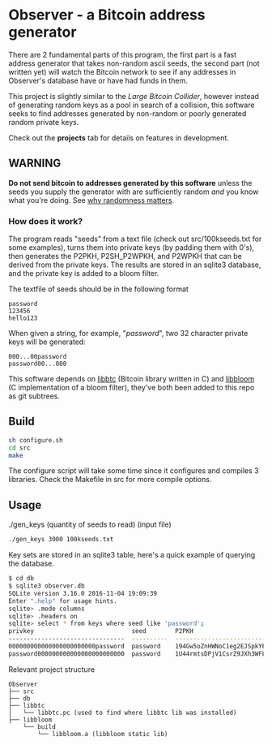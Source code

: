 # Observer - a Bitcoin address generator

There are 2 fundamental parts of this program, the first part is a fast address generator that takes non-random ascii seeds, the second part (not written yet) will watch the Bitcoin network to see if any addresses in Observer's database have or have had funds in them.

This project is slightly similar to the *Large Bitcoin Collider*, however instead of generating random keys as a pool in search of a collision, this software seeks to find addresses generated by non-random or poorly generated random private keys.

Check out the **projects** tab for details on features in development.

## WARNING
**Do not send bitcoin to addresses generated by this software** unless the seeds you supply the generator with are sufficiently random *and* you know what you're doing. See [why randomness matters](https://blog.cloudflare.com/why-randomness-matters/).

### How does it work?
The program reads "seeds" from a text file (check out src/100kseeds.txt for some examples), turns them into private keys (by padding them with 0's), then generates the P2PKH, P2SH_P2WPKH, and P2WPKH that can be derived from the private keys. The results are stored in an sqlite3 database, and the private key is added to a bloom filter.

The textfile of seeds should be in the following format

    password
    123456
    hello123

When given a string, for example, "*password*", two 32 character private keys will be generated: 

    000...00password
    password00...000

This software depends on [libbtc](https://github.com/libbtc/libbtc) (Bitcoin library written in C) and [libbloom](https://github.com/jvirkki/libbloom) (C implementation of a bloom filter), they've both been added to this repo as git subtrees.

## Build
```bash
sh configure.sh
cd src
make
```
The configure script will take some time since it configures and compiles 3 libraries.
Check the Makefile in src for more compile options.

## Usage
./gen_keys (quantity of seeds to read) (input file)

```bash
./gen_keys 3000 100kseeds.txt
```

Key sets are stored in an sqlite3 table, here's a quick example of querying the database.
```bash
$ cd db
$ sqlite3 observer.db
SQLite version 3.16.0 2016-11-04 19:09:39
Enter ".help" for usage hints.
sqlite> .mode columns
sqlite> .headers on
sqlite> select * from keys where seed like 'password';
privkey                           seed        P2PKH                               P2SH                                P2WPKH
--------------------------------  ----------  ----------------------------------  ----------------------------------  ------------------------------------------
000000000000000000000000password  password    194Gw5oZnHWNoC1eg2EJSpkYPqT55fmT8L  3DGDdvVL49bZreL8r59ZdBF8nSV1kqT3Nv  bc1qtp0cmn9ug0pyz8ncky8uew2rtvv37a4z2y5nn6
password000000000000000000000000  password    1U44rmtsDPjV1CsrZ9JXh3WFLUTkFD99E   3C5EdoQzkF7N1ESMKpQGZFVirftx9DCKo7  bc1qq5wu5ml0xe7djvha6y00sz8qxunwlxw6glkudg
```

Relevant project structure

    Observer
    ├── src
    ├── db
    ├── libbtc
    │   └── libbtc.pc (used to find where libbtc lib was installed)
    ├── libbloom
        └── build
            └── libbloom.a (libbloom static lib)
